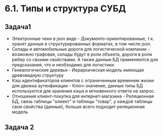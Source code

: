 # 6.1. Типы и структура СУБД

## Задача1
- Электронные чеки в json виде - Документо-ориентированные, т.к. хранят данные в структурированных форматах, в том числе json. 
- Склады и автомобильные дороги для логистической компании - возможно графовая, склады будут в роли объекта, дороги в роли ребер со своими свойствами. А также данные БД применяются для предсказания, что и необходимо для логистики. 
- Генеалогические деревья - Иерархическая модель имеющая древовидную структуру
- Кэш идентификаторов клиентов с ограниченным временем жизни для движка аутенфикации - Ключ-значение, данные типы БД используются для хранения кэша и мгновенного ответа на запрос. 
- Отношения клиент-покупка для интернет-магазина - Реляционная БД, связь таблицы "клиент" и таблицы "товар", у каждой таблицы свои свойства (данные), больше всего подходит реляционная модель
## Задача 2 
